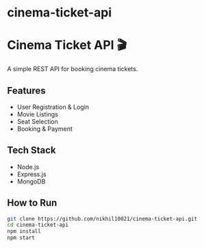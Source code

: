 # cinema-ticket-api
# Cinema Ticket API 🎬

A simple REST API for booking cinema tickets.

## Features
- User Registration & Login
- Movie Listings
- Seat Selection
- Booking & Payment

## Tech Stack
- Node.js
- Express.js
- MongoDB

## How to Run
```bash
git clone https://github.com/nikhil10021/cinema-ticket-api.git
cd cinema-ticket-api
npm install
npm start
